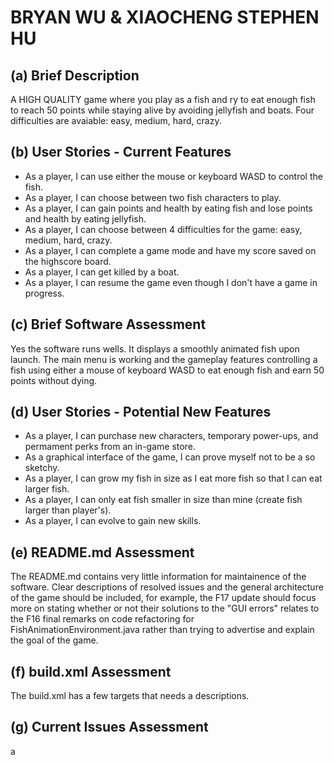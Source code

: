 # BRYAN WU & XIAOCHENG STEPHEN HU

## (a) Brief Description
A HIGH QUALITY game where you play as a fish and ry to eat enough fish to reach 50 points while staying alive by avoiding jellyfish and boats. Four difficulties are avaiable: easy, medium, hard, crazy.
## (b) User Stories - Current Features
* As a player, I can use either the mouse or keyboard WASD to control the fish.
* As a player, I can choose between two fish characters to play.
* As a player, I can gain points and health by eating fish and lose points and health by eating jellyfish.
* As a player, I can choose between 4 difficulties for the game: easy, medium, hard, crazy.
* As a player, I can complete a game mode and have my score saved on the highscore board.
* As a player, I can get killed by a boat.
* As a player, I can resume the game even though I don't have a game in progress.
## (c) Brief Software Assessment
Yes the software runs wells. It displays a smoothly animated fish upon launch. The main menu is working and the gameplay features controlling a fish using either a mouse of keyboard WASD to eat enough fish and earn 50 points without dying.
## (d) User Stories - Potential New Features
* As a player, I can purchase new characters, temporary power-ups, and permament perks from an in-game store.
* As a graphical interface of the game, I can prove myself not to be a so sketchy.
* As a player, I can grow my fish in size as I eat more fish so that I can eat larger fish.
* As a player, I can only eat fish smaller in size than mine (create fish larger than player's).
* As a player, I can evolve to gain new skills.
## (e) README.md Assessment
The README.md contains very little information for maintainence of the software. Clear descriptions of resolved issues and the general architecture of the game should be included, for example, the F17 update should focus more on stating whether or not their solutions to the "GUI errors" relates to the F16 final remarks on code refactoring for FishAnimationEnvironment.java rather than trying to advertise and explain the goal of the game.
## (f) build.xml Assessment
The build.xml has a few targets that needs a descriptions.
## (g) Current Issues Assessment
a
